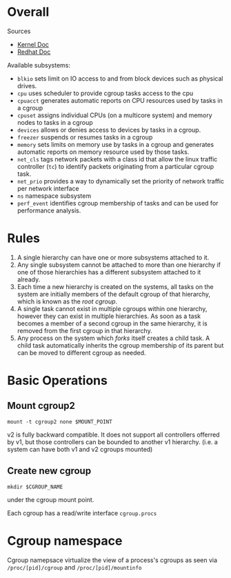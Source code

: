 # Overall
Sources
- [Kernel Doc](https://www.kernel.org/doc/Documentation/cgroup-v2.txt)
- [Redhat Doc](https://access.redhat.com/documentation/en-us/red_hat_enterprise_linux/6/html/resource_management_guide/ch01)


Available subsystems:
- `blkio` sets limit on IO access to and from block devices such as physical drives.
- `cpu` uses scheduler to provide cgroup tasks access to the cpu
- `cpuacct` generates automatic reports on CPU resources used by tasks in a cgroup
- `cpuset` assigns individual CPUs (on a multicore system) and memory nodes to tasks in a cgroup
- `devices` allows or denies access to devices by tasks in a cgroup.
- `freezer` suspends or resumes tasks in a cgroup
- `memory` sets limits on memory use by tasks in a cgroup and generates automatic reports on memory resource used by those tasks.
- `net_cls` tags network packets with a class id that allow the linux traffic controller (`tc`) to identify packets originating from a particular cgroup task.
- `net_prio` provides a way to dynamically set the priority of network traffic per network interface
- `ns` namespace subsystem
- `perf_event` identifies cgroup membership of tasks and can be used for performance analysis.

# Rules
1. A single hierarchy can have one or more subsystems attached to it.
2. Any single subsystem cannot be attached to more than one hierarchy if one of those hierarchies has a different subsystem attached to it already.
3. Each time a new hierarchy is created on the systems, all tasks on the system are initially members of the default cgroup of that hierarchy, which is known as the *root cgroup*.
4. A single task cannot exist in multiple cgroups within one hierarchy, however they can exist in multiple hierarchies. As soon as a task becomes a member of a second cgroup in the same hierarchy, it is removed from the first cgroup in that hierarchy.
5. Any process on the system which *forks* itself creates a child task. A child task automatically inherits the cgroup membership of its parent but can be moved to different cgroup as needed.


# Basic Operations
## Mount cgroup2

```
mount -t cgroup2 none $MOUNT_POINT
```

v2 is fully backward compatible. It does not support all controllers offerred by v1, but those controllers can be bounded to another v1 hierarchy. (i.e. a system can have both v1 and v2 cgroups mounted)

## Create new cgroup
```
mkdir $CGROUP_NAME
```
under the cgroup mount point.

Each cgroup has a read/write interface `cgroup.procs`



# Cgroup namespace
Cgroup namepsace virtualize the view of a process's cgroups as seen via `/proc/[pid]/cgroup` and `/proc/[pid]/mountinfo`
